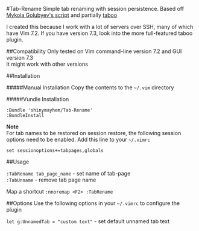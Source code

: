#Tab-Rename
Simple tab renaming with session persistence.
Based off [Mykola Golubyev's script](http://www.vim.org/scripts/script.php?script_id=1678) and partially [taboo](https://github.com/gcmt/taboo.vim)

I created this because I work with a lot of servers over SSH, many of which have Vim 7.2. If you have version 7.3, look into the more full-featured taboo plugin. 

##Compatibility
Only tested on Vim command-line version 7.2 and GUI version 7.3  
It might work with other versions

##Installation

#####Manual Installation
Copy the contents to the `~/.vim` directory

#####Vundle Installation
```vim
:Bundle 'shinymayhem/Tab-Rename' 
:BundleInstall
```

**Note**  
For tab names to be restored on session restore, the following session options need to be enabled. Add this line to your `~/.vimrc`
```vim
set sessionoptions+=tabpages,globals
```


##Usage

`:TabRename tab_page_name` - set name of tab-page  
`:TabUnname` - remove tab page name

Map a shortcut
`:nnoremap <F2> :TabRename `

##Options
Use the following options in your `~/.vimrc` to configure the plugin

`let g:UnnamedTab = "custom text"` - set default unnamed tab text

